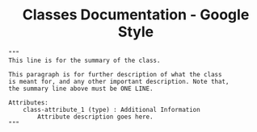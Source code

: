 <h1 align="center">Classes Documentation - Google Style</h1>

```
"""
This line is for the summary of the class.

This paragraph is for further description of what the class
is meant for, and any other important description. Note that,
the summary line above must be ONE LINE.

Attributes:
    class-attribute_1 (type) : Additional Information
        Attribute description goes here.
"""
```